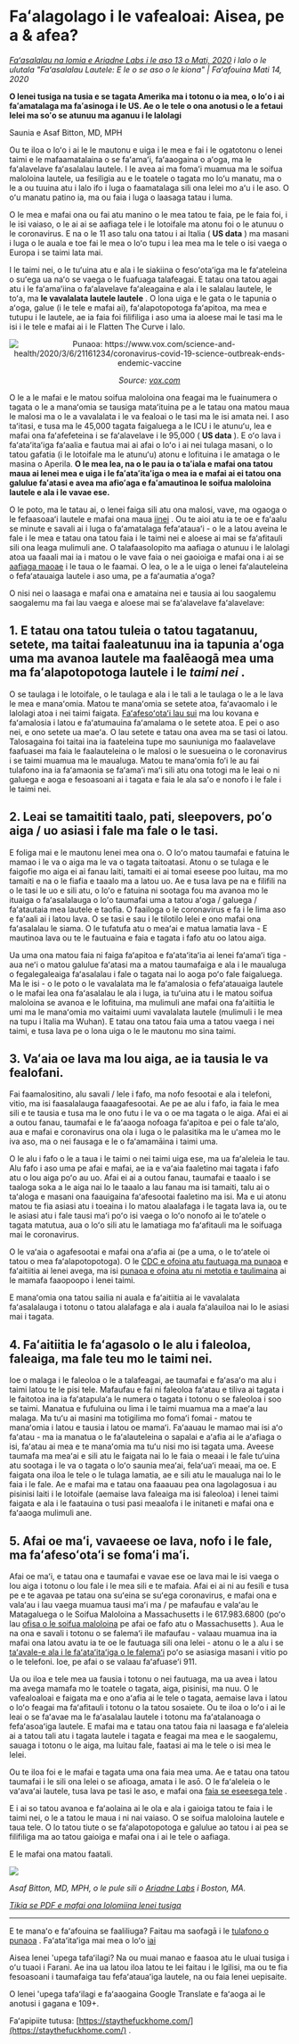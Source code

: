# Faʻalagolago i le vafealoai: Aisea, pe a & afea?

_[Faʻasalalau na lomia e Ariadne Labs i le aso 13 o Mati, 2020](https://www.ariadnelabs.org/resources/articles/news/social-distancing-this-is-not-a-snow-day) i lalo o le ulutala "Faʻasalalau Lautele: E le o se aso o le kiona" | Faʻafouina Mati 14, 2020_

**O lenei tusiga na tusia e se tagata Amerika ma i totonu o ia mea, o loʻo i ai faʻamatalaga ma faʻasinoga i le US. Ae o le tele o ona anotusi o le a fetaui lelei ma soʻo se atunuu ma aganuu i le lalolagi**

Saunia e Asaf Bitton, MD, MPH

Ou te iloa o loʻo i ai le le mautonu e uiga i le mea e fai i le ogatotonu o lenei taimi e le mafaamatalaina o se faʻamaʻi, faʻaaogaina o aʻoga, ma le faʻalavelave faʻasalalau lautele. I le avea ai ma fomaʻi muamua ma le soifua maloloina lautele, ua fesiligia au e le toatele o tagata mo loʻu manatu, ma o le a ou tuuina atu i lalo ifo i luga o faamatalaga sili ona lelei mo aʻu i le aso. O oʻu manatu patino ia, ma ou faia i luga o laasaga tatau i luma.

O le mea e mafai ona ou fai atu manino o le mea tatou te faia, pe le faia foi, i le isi vaiaso, o le ai ai se aafiaga tele i le lotoifale ma atonu foi o le atunuu o le coronavirus. E na o le 11 aso talu ona tatou i ai Italia ( **US data** ) ma masani i luga o le auala e toe fai le mea o loʻo tupu i lea mea ma le tele o isi vaega o Europa i se taimi lata mai.

I le taimi nei, o le tuʻuina atu e ala i le siakiina o fesoʻotaʻiga ma le faʻateleina o suʻega ua naʻo se vaega o le fuafuaga talafeagai. E tatau ona tatou agai atu i le faʻamaʻiina o faʻalavelave faʻaleagaina e ala i le salalau lautele, le toʻa, ma **le vavalalata lautele lautele** . O lona uiga e le gata o le tapunia o aʻoga, galue (i le tele e mafai ai), faʻalapotopotoga faʻapitoa, ma mea e tutupu i le lautele, ae ia faia foi filifiliga i aso uma ia aloese mai le tasi ma le isi i le tele e mafai ai i le Flatten The Curve i lalo.

<center><img src="/graph.jpeg" alt="Punaoa: https://www.vox.com/science-and-health/2020/3/6/21161234/coronavirus-covid-19-science-outbreak-ends-endemic-vaccine"><p><em>Source: <a href="https://www.vox.com/science-and-health/2020/3/6/21161234/coronavirus-covid-19-science-outbreak-ends-endemic-vaccine">vox.com</a></em></p></center>

O le a le mafai e le matou soifua maloloina ona feagai ma le fuainumera o tagata o le a manaʻomia se tausiga mataʻituina pe a le tatau ona matou maua le malosi ma o le a vavalalata i le va fealoai o le tasi ma le isi amata nei. I aso taʻitasi, e tusa ma le 45,000 tagata faigaluega a le ICU i le atunuʻu, lea e mafai ona faʻafefeteina i se faʻalavelave i le 95,000 ( **US data** ). E oʻo lava i faʻataʻitaʻiga faʻaalia e fautua mai ai afai o loʻo i ai nei tulaga masani, o lo tatou gafatia (i le lotoifale ma le atunuʻu) atonu e lofituina i le amataga o le masina o Aperila. **O le mea lea, na o le pau ia o taʻiala e mafai ona tatou maua ai lenei mea e uiga i le faʻataʻitaʻiga o mea ia e mafai ai ei tatou ona galulue faʻatasi e avea ma afioʻaga e faʻamautinoa le soifua maloloina lautele e ala i le vavae ese.**

O le poto, ma le tatau ai, o lenei faiga sili atu ona malosi, vave, ma ogaoga o le fefaasoaaʻi lautele e mafai ona maua [iinei](https://www.nytimes.com/interactive/2020/03/13/opinion/coronavirus-trump-response.html?action=click&module=Opinion&pgtype=Homepage--) . Ou te aioi atu ia te oe e faʻaalu se minute e savali ai i luga o faʻamatalaga fefaʻatauaʻi - o le a latou aveina le fale i le mea e tatau ona tatou faia i le taimi nei e aloese ai mai se faʻafitauli sili ona leaga mulimuli ane. O talafaasolopito ma aafiaga o atunuu i le lalolagi atoa ua faaali mai ia i matou o le vave faia o nei gaoioiga e mafai ona i ai se [aafiaga maoae](https://bmcpublichealth.biomedcentral.com/articles/10.1186/s12889-018-5446-1) i le taua o le faamai. O lea, o le a le uiga o lenei faʻalauteleina o fefaʻatauaiga lautele i aso uma, pe a faʻaumatia aʻoga?

O nisi nei o laasaga e mafai ona e amataina nei e tausia ai lou saogalemu saogalemu ma fai lau vaega e aloese mai se faʻalavelave faʻalavelave:

## 1\. E tatau ona tatou tuleia o tatou tagatanuu, setete, ma taitai faaleatunuu ina ia tapunia aʻoga uma ma avanoa lautele ma faalēaogā mea uma ma faʻalapotopotoga lautele i le _taimi nei_ .

O se taulaga i le lotoifale, o le taulaga e ala i le tali a le taulaga o le a le lava le mea e manaʻomia. Matou te manaʻomia se setete atoa, faʻavaomalo i le lalolagi atoa i nei taimi faigata. [Faʻafesoʻotaʻi lau sui](https://www.house.gov/representatives/find-your-representative) ma lou kovana e faʻamalosia i latou e faʻatumauina faʻamalama o le setete atoa. E pei o aso nei, e ono setete ua maeʻa. O lau setete e tatau ona avea ma se tasi oi latou. Talosagaina foi taitai ina ia faateleina tupe mo sauniuniga mo faalavelave faafuasei ma faia le faalauteleina o le malosi o le suesueina o le coronavirus i se taimi muamua ma le maualuga. Matou te manaʻomia foʻi le au fai tulafono ina ia faʻamaonia se faʻamaʻi maʻi sili atu ona totogi ma le leai o ni galuega e aoga e fesoasoani ai i tagata e faia le ala saʻo e nonofo i le fale i le taimi nei.

## 2\. Leai se tamaititi taalo, pati, sleepovers, poʻo aiga / uo asiasi i fale ma fale o le tasi.

E foliga mai e le mautonu lenei mea ona o. O loʻo matou taumafai e fatuina le mamao i le va o aiga ma le va o tagata taitoatasi. Atonu o se tulaga e le faigofie mo aiga ei ai fanau laiti, tamaiti ei ai tomai eseese poo luitau, ma mo tamaiti e na o le fiafia e taaalo ma a latou uo. Ae e tusa lava pe na e filifili na o le tasi le uo e sili atu, o loʻo e fatuina ni sootaga fou ma avanoa mo le ituaiga o faʻasalalauga o loʻo taumafai uma a tatou aʻoga / galuega / faʻatautaia mea lautele e taofia. O faailoga o le coronavirus e fa i le lima aso e faʻaali ai i latou lava. O se tasi e sau i le tilotilo lelei e ono mafai ona faʻasalalau le siama. O le tufatufa atu o meaʻai e matua lamatia lava - E mautinoa lava ou te le fautuaina e faia e tagata i fafo atu oo latou aiga.

Ua uma ona matou faia ni faiga faʻapitoa e faʻataʻitaʻia ai lenei faʻamaʻi tiga - aua neʻi o matou galulue faʻatasi ma a matou taumafaiga e ala i le maualuga o fegalegaleaiga faʻasalalau i fale o tagata nai lo aoga poʻo fale faigaluega. Ma le isi - o le poto o le vavalalata ma le faʻamalosia o fefaʻatauaiga lautele o le mafai lea ona faʻasalalau le ala i luga, ia tuʻuina atu i le matou soifua maloloina se avanoa e le lofituina, ma mulimuli ane mafai ona faʻaitiitia le umi ma le manaʻomia mo vaitaimi uumi vavalalata lautele (mulimuli i le mea na tupu i Italia ma Wuhan). E tatau ona tatou faia uma a tatou vaega i nei taimi, e tusa lava pe o lona uiga o le le mautonu mo sina taimi.

## 3\. Vaʻaia oe lava ma lou aiga, ae ia tausia le va fealofani.

Fai faamalositino, alu savali / lele i fafo, ma nofo fesootai e ala i telefoni, vitio, ma isi faasalalauga faaagafesootai. Ae pe ae alu i fafo, ia faia le mea sili e te tausia e tusa ma le ono futu i le va o oe ma tagata o le aiga. Afai ei ai a outou fanau, taumafai e le faʻaaoga nofoaga faʻapitoa e pei o fale taʻalo, aua e mafai e coronavirus ona ola i luga o le palasitika ma le uʻamea mo le iva aso, ma o nei fausaga e le o faʻamamāina i taimi uma.

O le alu i fafo o le a taua i le taimi o nei taimi uiga ese, ma ua faʻaleleia le tau. Alu fafo i aso uma pe afai e mafai, ae ia e vaʻaia faaletino mai tagata i fafo atu o lou aiga poʻo au uo. Afai ei ai a outou fanau, taumafai e taaalo i se taaloga soka a le aiga nai lo le taaalo a lau fanau ma isi tamaiti, talu ai o taʻaloga e masani ona faauigaina faʻafesootai faaletino ma isi. Ma e ui atonu matou te fia asiasi atu i toeaina i lo matou alaalafaga i le tagata lava ia, ou te le asiasi atu i fale tausi maʻi poʻo isi vaega o loʻo nonofo ai le toʻatele o tagata matutua, aua o loʻo sili atu le lamatiaga mo faʻafitauli ma le soifuaga mai le coronavirus.

O le vaʻaia o agafesootai e mafai ona aʻafia ai (pe a uma, o le toʻatele oi tatou o mea faʻalapotopotoga). O le [CDC e ofoina atu fautuaga ma punaoa](https://www.cdc.gov/coronavirus/2019-ncov/about/coping.html) e faʻaitiitia ai lenei avega, ma isi [punaoa e ofoina atu ni metotia e taulimaina](https://www.verywellmind.com/managing-coronavirus-anxiety-4798909) ai le mamafa faaopoopo i lenei taimi.

E manaʻomia ona tatou sailia ni auala e faʻaitiitia ai le vavalalata faʻasalalauga i totonu o tatou alalafaga e ala i auala faʻalauiloa nai lo le asiasi mai i tagata.

## 4\. Faʻaitiitia le faʻagasolo o le alu i faleoloa, faleaiga, ma fale teu mo le taimi nei.

Ioe o malaga i le faleoloa o le a talafeagai, ae taumafai e faʻasaʻo ma alu i taimi latou te le pisi tele. Mafaufau e fai ni faleoloa faʻatau e tiliva ai tagata i le faitotoa ina ia faʻatapulaʻa le numera o tagata i totonu o se faleoloa i soo se taimi. Manatua e fufuluina ou lima i le taimi muamua ma a maeʻa lau malaga. Ma tuʻu ai masini ma totigilima mo fomaʻi fomai - matou te manaʻomia i latou e tausia i latou oe mamaʻi. Faʻaauau le mamao mai isi aʻo faʻatau - ma ia manatua o le faʻalauteleina o sapalai e aʻafia ai le aʻafiaga o isi, faʻatau ai mea e te manaʻomia ma tuʻu nisi mo isi tagata uma. Aveese taumafa ma meaʻai e sili atu le faigata nai lo le faia o meaai i le fale tuʻuina atu sootaga i le va o tagata o loʻo saunia meaʻai, felaʻuaʻi meaai, ma oe. E faigata ona iloa le tele o le tulaga lamatia, ae e sili atu le maualuga nai lo le faia i le fale. Ae e mafai ma e tatau ona faaauau pea ona lagolagosua i au pisinisi laiti i le lotoifale (aemaise lava faleaiga ma isi faleoloa) i lenei taimi faigata e ala i le faatauina o tusi pasi meaalofa i le initaneti e mafai ona e faʻaaoga mulimuli ane.

## 5\. Afai oe maʻi, vavaeese oe lava, nofo i le fale, ma faʻafesoʻotaʻi se fomaʻi maʻi.

Afai oe maʻi, e tatau ona e taumafai e vavae ese oe lava mai le isi vaega o lou aiga i totonu o lou fale i le mea sili e te mafaia. Afai ei ai ni au fesili e tusa pe e te agavaa pe tatau ona suʻeina se suʻega coronavirus, e mafai ona e valaʻau i lau vaega muamua tausi maʻi ma / pe mafaufau e valaʻau le Matagaluega o le Soifua Maloloina a Massachusetts i le 617.983.6800 (poʻo lau [ofisa o le soifua maloloina](https://www.cdc.gov/coronavirus/2019-ncov/downloads/Phone-Numbers_State-and-Local-Health-Departments.pdf) pe afai oe fafo atu o Massachusetts ). Aua le na ona e savali i totonu o se falemaʻi ile mafaufau - valaau muamua ina ia mafai ona latou avatu ia te oe le fautuaga sili ona lelei - atonu o le a alu i se [taʻavale-e ala i le faʻataʻitaʻiga o le falemaʻi](https://www.theverge.com/2020/3/11/21174880/coronavirus-testing-drive-thru-colorado-connecticut-washington) poʻo se asiasiga masani i vitio po o le telefoni. Ioe, pe afai o se valaau faʻafuaseʻi 911.

Ua ou iloa e tele mea ua fausia i totonu o nei fautuaga, ma ua avea i latou ma avega mamafa mo le toatele o tagata, aiga, pisinisi, ma nuu. O le vafealoaloai e faigata ma e ono aʻafia ai le tele o tagata, aemaise lava i latou o loʻo feagai ma faʻafitauli i totonu o la tatou sosaiete. Ou te iloa o loʻo i ai le leai o se faʻavae ma le faʻasalalau lautele i totonu ma faʻatalanoaga o fefaʻasoaʻiga lautele. E mafai ma e tatau ona tatou faia ni laasaga e faʻaleleia ai a tatou tali atu i tagata lautele i tagata e feagai ma mea e le saogalemu, sauaga i totonu o le aiga, ma luitau fale, faatasi ai ma le tele o isi mea le lelei.

Ou te iloa foi e le mafai e tagata uma ona faia mea uma. Ae e tatau ona tatou taumafai i le sili ona lelei o se afioaga, amata i le asō. O le faʻaleleia o le vaʻavaʻai lautele, tusa lava pe tasi le aso, e mafai ona [faia se eseesega tele](https://www.ncbi.nlm.nih.gov/pubmed/19400970/) .

E i ai so tatou avanoa e faʻaolaina ai le ola e ala i gaioiga tatou te faia i le taimi nei, o le a tatou le maua i ni nai vaiaso. O se soifua maloloina lautele e taua tele. O lo tatou tiute o se faʻalapotopotoga e galulue ao tatou i ai pea se filifiliga ma ao tatou gaioiga e mafai ona i ai le tele o aafiaga.

E le mafai ona matou faatali.

![](/signature.png)

_Asaf Bitton, MD, MPH, o le pule sili o [Ariadne Labs](https://www.ariadnelabs.org) i Boston, MA._

_[Tikia se PDF e mafai ona lolomiina lenei tusiga](https://www.ariadnelabs.org/wp-content/uploads/sites/2/2020/03/Social-Distancing-This-is-Not-a-Snow-Day-Bitton.pdf)_

---

E te manaʻo e faʻafouina se faaliliuga? Faitau ma saofagā i le [tulafono o punaoa](https://github.com/vvo/istayhome.info) . Faʻataʻitaʻiga mai mea o loʻo [iai](https://generator.opendoodles.com/)

Aisea lenei 'upega tafaʻilagi? Na ou muai manao e faasoa atu le uluai tusiga i oʻu tuaoi i Farani. Ae ina ua latou iloa latou te lei faitau i le Igilisi, ma ou te fia fesoasoani i taumafaiga tau fefaʻatauaʻiga lautele, na ou faia lenei uepisaite.

O lenei 'upega tafaʻilagi e faʻaaogaina Google Translate e faʻaoga ai le anotusi i gagana e 109+.

Faʻapipiite tutusa: [https://staythefuckhome.com/](https://staythefuckhome.com/) .